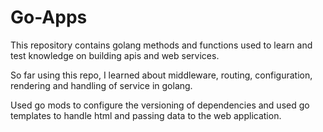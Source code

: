 # Go-Apps

This repository contains golang methods and functions used to learn and test knowledge on building apis and web services.

So far using this repo, I learned about middleware, routing, configuration, rendering and handling of service in golang.

Used go mods to configure the versioning of dependencies and used go templates to handle html and passing data to the web application. 
